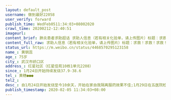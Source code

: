 ```yaml
---
layout: default_post
username: 做到最好22058
user_verify: forward
publish_time: WedFeb0511:34:03+08002020
crawl_time: 20200212-12:40:51
imageurl: 
content_brief: 肺炎患者求助超话 求助人信息（若有相关化验单，请上传图片）标题：求救！求救！求救！确诊重症病人黄钢蕊(本人父亲)求床位内容：【姓名】黄钢蕊【年龄】75岁【所在城市】武汉市硚口区【所在小区、社区】红星社区（红星佳苑10栋1单元2208）【患病时间】1月24日开始持续发烧37.9-38.6【联系 ...全文
content_full_raw: 求助人信息（若有相关化验单，请上传图片）标题：求救！求救！求救！确诊重症病人黄钢蕊(本人父亲)求床位内容：【姓名】黄钢蕊【年龄】75岁【所在城市】武汉市硚口区【所在小区、社区】红星社区（红星佳苑10栋1单元2208）【患病时间】1月24日开始持续发烧37.9-38.6【联系方式】黄穗●●●【病情描述】自1月24日开始发烧至今10余天，开始在家自我隔离服药效果不佳;1月29日在五医院检查CT和查血，高度疑似，并开始打针;2月3日在武汉市第一医院做核酸检查，确诊为阳性（一医院检验结果核实电话(85332423）;后继续在五医院输液共7天，身体状况越来越差，三天前开始已经出现呼吸困难，几次咳血，现已无法行动，近8天无进食，期间反复联系红星社区及古田街道，答复为需排队等候，目前病人仍然在家，急需床位！！@沸点视频@澎湃新闻@央视新闻@凤
status_url: https://m.weibo.cn/status/4468570295123158
name_: 黄钢蕊
age_: 75岁
city_: 武汉市硚口区
address_: 红星社区（红星佳苑10栋1单元2208）
since_: 1月24日开始持续发烧37.9-38.6
tel_: 黄穗●●●
tel2_: 
desc_: 自1月24日开始发烧至今10余天，开始在家自我隔离服药效果不佳;1月29日在五医院检查CT和查血，高度疑似，并开始打针;2月3日在武汉市第一医院做核酸检查，确诊为阳性（一医院检验结果核实电话(85332423）;后继续在五医院输液共7天，身体状况越来越差，三天前开始已经出现呼吸困难，几次咳血，现已无法行动，近8天无进食，期间反复联系红星社区及古田街道，答复为需排队等候，目前病人仍然在家，急需床位！！@沸点视频@澎湃新闻@央视新闻@凤
publish_timestamp: 2020-02-05 11:34:03+08:00
---
```

